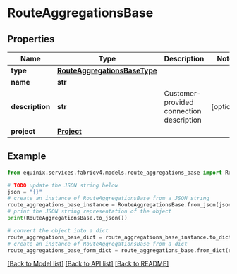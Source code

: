 # RouteAggregationsBase


## Properties

Name | Type | Description | Notes
------------ | ------------- | ------------- | -------------
**type** | [**RouteAggregationsBaseType**](RouteAggregationsBaseType.md) |  | 
**name** | **str** |  | 
**description** | **str** | Customer-provided connection description | [optional] 
**project** | [**Project**](Project.md) |  | 

## Example

```python
from equinix.services.fabricv4.models.route_aggregations_base import RouteAggregationsBase

# TODO update the JSON string below
json = "{}"
# create an instance of RouteAggregationsBase from a JSON string
route_aggregations_base_instance = RouteAggregationsBase.from_json(json)
# print the JSON string representation of the object
print(RouteAggregationsBase.to_json())

# convert the object into a dict
route_aggregations_base_dict = route_aggregations_base_instance.to_dict()
# create an instance of RouteAggregationsBase from a dict
route_aggregations_base_form_dict = route_aggregations_base.from_dict(route_aggregations_base_dict)
```
[[Back to Model list]](../README.md#documentation-for-models) [[Back to API list]](../README.md#documentation-for-api-endpoints) [[Back to README]](../README.md)


